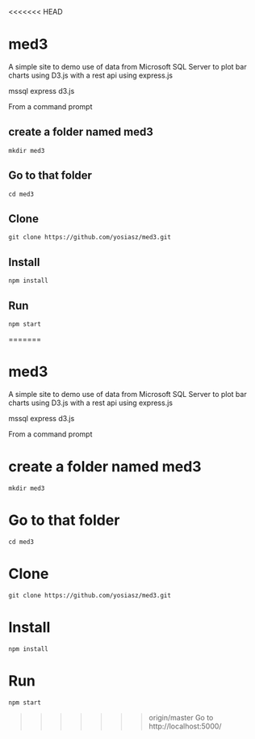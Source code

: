 <<<<<<< HEAD
# med3
A simple site to demo use of data from Microsoft SQL Server to plot
bar charts using D3.js with a rest api using express.js

mssql
express
d3.js

From a command prompt

create a folder named med3
--------------------------
    mkdir med3
Go to that folder
--------------------------
    cd med3
Clone
--------------------------
    git clone https://github.com/yosiasz/med3.git	
Install
--------------------------	
    npm install
Run
--------------------------
    npm start
	
=======
# med3
A simple site to demo use of data from Microsoft SQL Server to plot
bar charts using D3.js with a rest api using express.js

mssql
express
d3.js

From a command prompt

create a folder named med3
==========================
    mkdir med3
Go to that folder
==========================
    cd med3
Clone
==========================
    git clone https://github.com/yosiasz/med3.git	
Install
==========================	
    npm install
Run
==========================
    npm start
	
>>>>>>> origin/master
    Go to http://localhost:5000/